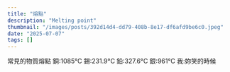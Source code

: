 ```yaml
---
title: "熔點"
description: "Melting point"
thumbnail: "/images/posts/392d14d4-dd79-408b-8e17-df6afd9be6c0.jpeg"
date: "2025-07-07"
tags: []
---
```


常見的物質熔點
銅:1085°C
錫:231.9°C
鉛:327.6°C
銀:961°C
我:妳笑的時候

